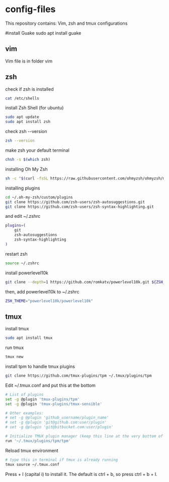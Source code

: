 # config-files
This repository contains: Vim, zsh and tmux configurations

#install Guake
sudo apt install guake

## vim

Vim file is in folder vim

## zsh

check if zsh is installed
```bash
cat /etc/shells
```
install Zsh Shell (for ubuntu)
```bash
sudo apt update
sudo apt install zsh
```

check zsh --version
```bash
zsh --version
```

make zsh your default terminal
```bash
chsh -s $(which zsh)
```

installing Oh My Zsh
```bash
sh -c "$(curl -fsSL https://raw.githubusercontent.com/ohmyzsh/ohmyzsh/master/tools/install.sh)"
```

installing plugins
```bash
cd ~/.oh-my-zsh/custom/plugins
git clone https://github.com/zsh-users/zsh-autosuggestions.git
git clone https://github.com/zsh-users/zsh-syntax-highlighting.git
```
and edit ~/.zshrc

```bash
plugins=(
    git
    zsh-autosuggestions
    zsh-syntax-highlighting
)
```

restart zsh

```bash
source ~/.zshrc
```

install powerlevel10k

```bash
git clone --depth=1 https://github.com/romkatv/powerlevel10k.git ${ZSH_CUSTOM:-$HOME/.oh-my-zsh/custom}/themes/powerlevel10k
```

then, add powerlevel10k to ~/.zshrc

```bash
ZSH_THEME="powerlevel10k/powerlevel10k"
```

## tmux

install tmux
```bash
sudo apt install tmux
```
run tmux
```bash
tmux new
```
install tpm to handle tmux plugins
```bash
git clone https://github.com/tmux-plugins/tpm ~/.tmux/plugins/tpm
```
Edit ~/.tmux.conf and put this at the bottom
```bash
# List of plugins
set -g @plugin 'tmux-plugins/tpm'
set -g @plugin 'tmux-plugins/tmux-sensible'

# Other examples:
# set -g @plugin 'github_username/plugin_name'
# set -g @plugin 'git@github.com:user/plugin'
# set -g @plugin 'git@bitbucket.com:user/plugin'

# Initialize TMUX plugin manager (keep this line at the very bottom of tmux.conf)
run '~/.tmux/plugins/tpm/tpm'
```

Reload tmux environment

```bash
# type this in terminal if tmux is already running
tmux source ~/.tmux.conf
```

Press <prefix> + I (capital i) to install it. The default <prefix> is ctrl + b, so press ctrl + b + I.
